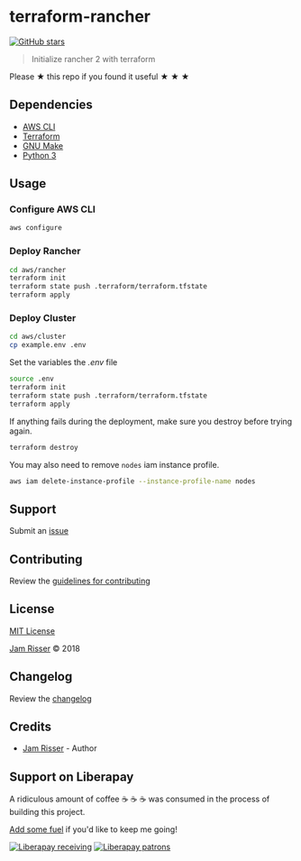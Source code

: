 # terraform-rancher

[![GitHub stars](https://img.shields.io/github/stars/codejamninja/terraform-rancher.svg?style=social&label=Stars)](https://github.com/codejamninja/terraform-rancher)

> Initialize rancher 2 with terraform

Please ★ this repo if you found it useful ★ ★ ★

## Dependencies

* [AWS CLI](https://aws.amazon.com/cli)
* [Terraform](https://terraform.io)
* [GNU Make](https://www.gnu.org/software/make)
* [Python 3](https://www.python.org)

## Usage

### Configure AWS CLI

```sh
aws configure
```

### Deploy Rancher

```sh
cd aws/rancher
terraform init
terraform state push .terraform/terraform.tfstate
terraform apply
```

### Deploy Cluster

```sh
cd aws/cluster
cp example.env .env
```

Set the variables the _.env_ file

```sh
source .env
terraform init
terraform state push .terraform/terraform.tfstate
terraform apply
```

If anything fails during the deployment, make sure you destroy before trying again.

```sh
terraform destroy
```

You may also need to remove `nodes` iam instance profile.

```sh
aws iam delete-instance-profile --instance-profile-name nodes
```

## Support

Submit an [issue](https://github.com/codejamninja/terraform-rancher/issues/new)

## Contributing

Review the [guidelines for contributing](https://github.com/codejamninja/terraform-rancher/blob/master/CONTRIBUTING.md)

## License

[MIT License](https://github.com/codejamninja/terraform-rancher/blob/master/LICENSE)

[Jam Risser](https://codejam.ninja) © 2018

## Changelog

Review the [changelog](https://github.com/codejamninja/terraform-rancher/blob/master/CHANGELOG.md)

## Credits

* [Jam Risser](https://codejam.ninja) - Author


## Support on Liberapay

A ridiculous amount of coffee ☕ ☕ ☕ was consumed in the process of building this project.

[Add some fuel](https://liberapay.com/codejamninja/donate) if you'd like to keep me going!

[![Liberapay receiving](https://img.shields.io/liberapay/receives/codejamninja.svg?style=flat-square)](https://liberapay.com/codejamninja/donate)
[![Liberapay patrons](https://img.shields.io/liberapay/patrons/codejamninja.svg?style=flat-square)](https://liberapay.com/codejamninja/donate)
